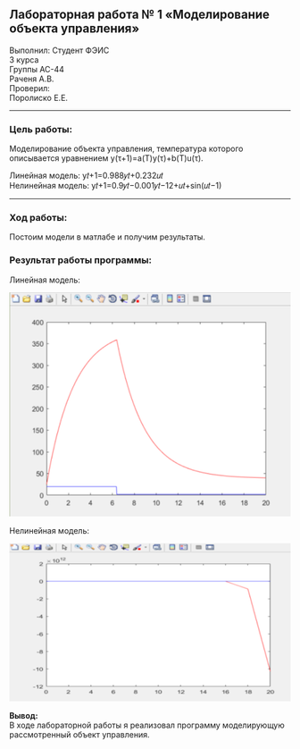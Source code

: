 Лабораторная работа № 1
«Моделирование объекта управления»<br>
----------
Выполнил:
Студент ФЭИС <br>
3 курса <br>
Группы АС-44 <br>
Раченя А.В.<br>
Проверил: <br>
Поролиско Е.Е. <br> 

------------

### **Цель работы**: <br>
Моделирование объекта управления, температура которого описывается уравнением y(τ+1)=a(T)y(τ)+b(T)u(τ). <br>

Линейная модель:  y𝑡+1=0.988𝑦𝑡+0.232𝑢𝑡 <br>
Нелинейная модель:  y𝑡+1=0.9𝑦𝑡−0.001𝑦𝑡−12+𝑢𝑡+sin⁡(𝑢𝑡−1) <br>

-------------

### **Ход работы:** <br>
Постоим модели в матлабе и получим результаты.
### **Результат работы программы:**

Линейная модель:<br>

![](l.png)

Нелинейная модель:<br>

![](u.png)

**Вывод:** <br>
В ходе лабораторной работы я реализовал программу моделирующую рассмотренный объект управления.
